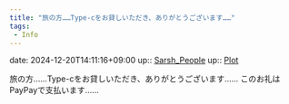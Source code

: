 ```yaml
---
title: "旅の方……Type-cをお貸しいただき、ありがとうございます……"
tags:
 - Info
---
```


date: 2024-12-20T14:11:16+09:00
up:: [Sarsh_People](../Bar/Novel/Nacaria/Sarsh_People.md)
up:: [Plot](../Bar/Novel/Chaos/Plot.md)

旅の方……Type-cをお貸しいただき、ありがとうございます……
このお礼はPayPayで支払います……
